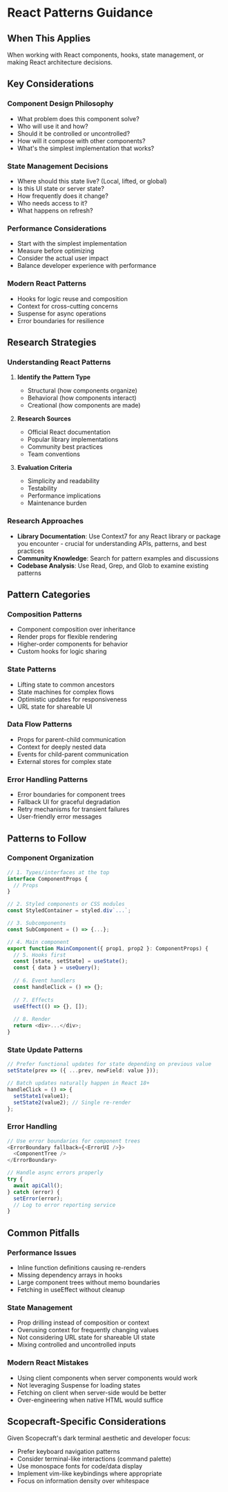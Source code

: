 # React Patterns Guidance

## When This Applies
When working with React components, hooks, state management, or making React architecture decisions.

## Key Considerations

### Component Design Philosophy
- What problem does this component solve?
- Who will use it and how?
- Should it be controlled or uncontrolled?
- How will it compose with other components?
- What's the simplest implementation that works?

### State Management Decisions
- Where should this state live? (Local, lifted, or global)
- Is this UI state or server state?
- How frequently does it change?
- Who needs access to it?
- What happens on refresh?

### Performance Considerations
- Start with the simplest implementation
- Measure before optimizing
- Consider the actual user impact
- Balance developer experience with performance

### Modern React Patterns
- Hooks for logic reuse and composition
- Context for cross-cutting concerns
- Suspense for async operations
- Error boundaries for resilience

## Research Strategies

### Understanding React Patterns
1. **Identify the Pattern Type**
   - Structural (how components organize)
   - Behavioral (how components interact)
   - Creational (how components are made)

2. **Research Sources**
   - Official React documentation
   - Popular library implementations
   - Community best practices
   - Team conventions

3. **Evaluation Criteria**
   - Simplicity and readability
   - Testability
   - Performance implications
   - Maintenance burden

### Research Approaches
- **Library Documentation**: Use Context7 for any React library or package you encounter - crucial for understanding APIs, patterns, and best practices
- **Community Knowledge**: Search for pattern examples and discussions  
- **Codebase Analysis**: Use Read, Grep, and Glob to examine existing patterns

## Pattern Categories

### Composition Patterns
- Component composition over inheritance
- Render props for flexible rendering
- Higher-order components for behavior
- Custom hooks for logic sharing

### State Patterns
- Lifting state to common ancestors
- State machines for complex flows
- Optimistic updates for responsiveness
- URL state for shareable UI

### Data Flow Patterns
- Props for parent-child communication
- Context for deeply nested data
- Events for child-parent communication
- External stores for complex state

### Error Handling Patterns
- Error boundaries for component trees
- Fallback UI for graceful degradation
- Retry mechanisms for transient failures
- User-friendly error messages

## Patterns to Follow

### Component Organization
```typescript
// 1. Types/interfaces at the top
interface ComponentProps {
  // Props
}

// 2. Styled components or CSS modules
const StyledContainer = styled.div`...`;

// 3. Subcomponents
const SubComponent = () => {...};

// 4. Main component
export function MainComponent({ prop1, prop2 }: ComponentProps) {
  // 5. Hooks first
  const [state, setState] = useState();
  const { data } = useQuery();
  
  // 6. Event handlers
  const handleClick = () => {};
  
  // 7. Effects
  useEffect(() => {}, []);
  
  // 8. Render
  return <div>...</div>;
}
```

### State Update Patterns
```typescript
// Prefer functional updates for state depending on previous value
setState(prev => ({ ...prev, newField: value }));

// Batch updates naturally happen in React 18+
handleClick = () => {
  setState1(value1);
  setState2(value2); // Single re-render
};
```

### Error Handling
```typescript
// Use error boundaries for component trees
<ErrorBoundary fallback={<ErrorUI />}>
  <ComponentTree />
</ErrorBoundary>

// Handle async errors properly
try {
  await apiCall();
} catch (error) {
  setError(error);
  // Log to error reporting service
}
```

## Common Pitfalls

### Performance Issues
- Inline function definitions causing re-renders
- Missing dependency arrays in hooks
- Large component trees without memo boundaries
- Fetching in useEffect without cleanup

### State Management
- Prop drilling instead of composition or context
- Overusing context for frequently changing values
- Not considering URL state for shareable UI state
- Mixing controlled and uncontrolled inputs

### Modern React Mistakes
- Using client components when server components would work
- Not leveraging Suspense for loading states
- Fetching on client when server-side would be better
- Over-engineering when native HTML would suffice

## Scopecraft-Specific Considerations

Given Scopecraft's dark terminal aesthetic and developer focus:
- Prefer keyboard navigation patterns
- Consider terminal-like interactions (command palette)
- Use monospace fonts for code/data display
- Implement vim-like keybindings where appropriate
- Focus on information density over whitespace